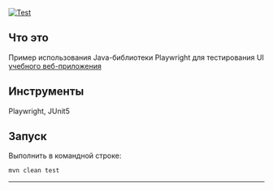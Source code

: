 [![Test](https://github.com/DireElf/Playwright-example/actions/workflows/main.yml/badge.svg)](https://github.com/DireElf/Playwright-example/actions/workflows/main.yml)

## Что это

Пример использования Java-библиотеки Playwright для тестирования UI [учебного веб-приложения](https://qualit.appline.ru/)

## Инструменты

Playwright, JUnit5

## Запуск

Выполнить в командной строке:
```bash
mvn clean test
```
---
